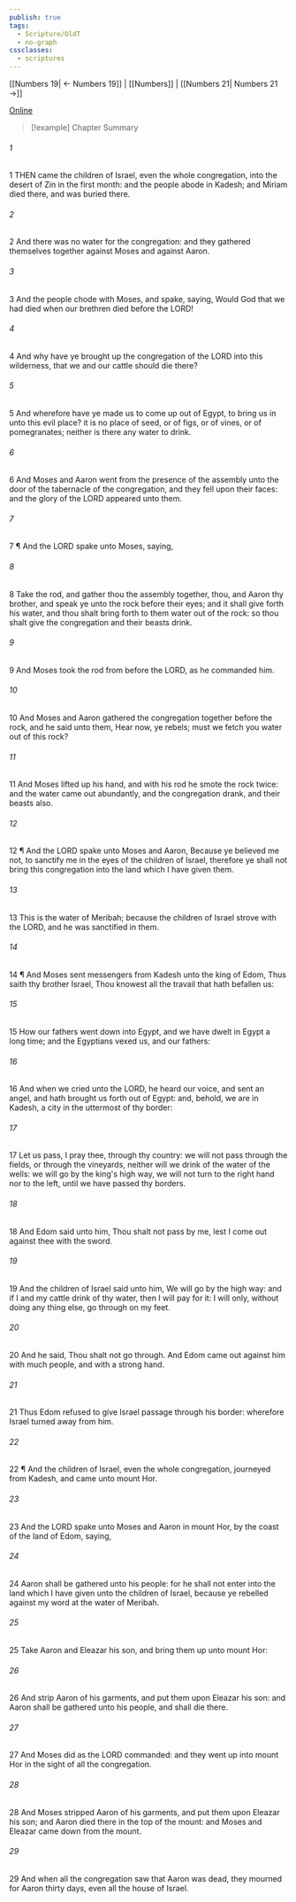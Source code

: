 ```yaml
---
publish: true
tags:
  - Scripture/OldT
  - no-graph
cssclasses:
  - scriptures
---
```

[[Numbers 19| ← Numbers 19]] | [[Numbers]] | [[Numbers 21| Numbers 21 →]]

[Online](https://churchofjesuschrist.org/study/scriptures/ot/num/20?lang=eng)

>[!example] Chapter Summary
>
###### 1
1 THEN came the children of Israel, even the whole congregation, into the desert of Zin in the first month: and the people abode in Kadesh; and Miriam died there, and was buried there.
###### 2
2 And there was no water for the congregation: and they gathered themselves together against Moses and against Aaron.
###### 3
3 And the people chode with Moses, and spake, saying, Would God that we had died when our brethren died before the LORD!
###### 4
4 And why have ye brought up the congregation of the LORD into this wilderness, that we and our cattle should die there?
###### 5
5 And wherefore have ye made us to come up out of Egypt, to bring us in unto this evil place?  it is no place of seed, or of figs, or of vines, or of pomegranates; neither is there any water to drink.
###### 6
6 And Moses and Aaron went from the presence of the assembly unto the door of the tabernacle of the congregation, and they fell upon their faces: and the glory of the LORD appeared unto them.
###### 7
7 ¶ And the LORD spake unto Moses, saying,
###### 8
8 Take the rod, and gather thou the assembly together, thou, and Aaron thy brother, and speak ye unto the rock before their eyes; and it shall give forth his water, and thou shalt bring forth to them water out of the rock: so thou shalt give the congregation and their beasts drink.
###### 9
9 And Moses took the rod from before the LORD, as he commanded him.
###### 10
10 And Moses and Aaron gathered the congregation together before the rock, and he said unto them, Hear now, ye rebels; must we fetch you water out of this rock?
###### 11
11 And Moses lifted up his hand, and with his rod he smote the rock twice: and the water came out abundantly, and the congregation drank, and their beasts also.
###### 12
12 ¶ And the LORD spake unto Moses and Aaron, Because ye believed me not, to sanctify me in the eyes of the children of Israel, therefore ye shall not bring this congregation into the land which I have given them.
###### 13
13 This is the water of Meribah; because the children of Israel strove with the LORD, and he was sanctified in them.
###### 14
14 ¶ And Moses sent messengers from Kadesh unto the king of Edom, Thus saith thy brother Israel, Thou knowest all the travail that hath befallen us:
###### 15
15 How our fathers went down into Egypt, and we have dwelt in Egypt a long time; and the Egyptians vexed us, and our fathers:
###### 16
16 And when we cried unto the LORD, he heard our voice, and sent an angel, and hath brought us forth out of Egypt: and, behold, we are in Kadesh, a city in the uttermost of thy border:
###### 17
17 Let us pass, I pray thee, through thy country: we will not pass through the fields, or through the vineyards, neither will we drink of the water of the wells: we will go by the king's high way, we will not turn to the right hand nor to the left, until we have passed thy borders.
###### 18
18 And Edom said unto him, Thou shalt not pass by me, lest I come out against thee with the sword.
###### 19
19 And the children of Israel said unto him, We will go by the high way: and if I and my cattle drink of thy water, then I will pay for it: I will only, without doing any thing else, go through on my feet.
###### 20
20 And he said, Thou shalt not go through.  And Edom came out against him with much people, and with a strong hand.
###### 21
21 Thus Edom refused to give Israel passage through his border: wherefore Israel turned away from him.
###### 22
22 ¶ And the children of Israel, even the whole congregation, journeyed from Kadesh, and came unto mount Hor.
###### 23
23 And the LORD spake unto Moses and Aaron in mount Hor, by the coast of the land of Edom, saying,
###### 24
24 Aaron shall be gathered unto his people: for he shall not enter into the land which I have given unto the children of Israel, because ye rebelled against my word at the water of Meribah.
###### 25
25 Take Aaron and Eleazar his son, and bring them up unto mount Hor:
###### 26
26 And strip Aaron of his garments, and put them upon Eleazar his son: and Aaron shall be gathered unto his people, and shall die there.
###### 27
27 And Moses did as the LORD commanded: and they went up into mount Hor in the sight of all the congregation.
###### 28
28 And Moses stripped Aaron of his garments, and put them upon Eleazar his son; and Aaron died there in the top of the mount: and Moses and Eleazar came down from the mount.
###### 29
29 And when all the congregation saw that Aaron was dead, they mourned for Aaron thirty days, even all the house of Israel.



